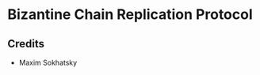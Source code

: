 Bizantine Chain Replication Protocol
====================================

Credits
-------

* Maxim Sokhatsky

